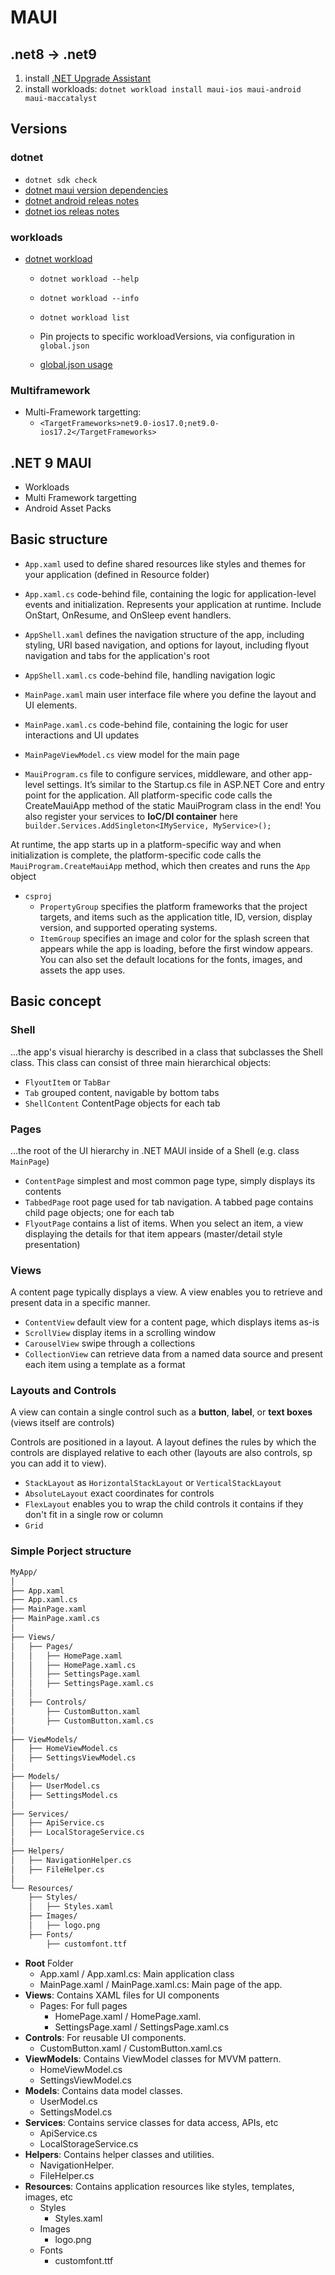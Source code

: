 # MAUI

## .net8 -> .net9

1. install [.NET Upgrade Assistant](https://marketplace.visualstudio.com/items?itemName=ms-dotnettools.upgradeassistant)
1. install workloads: `dotnet workload install maui-ios maui-android maui-maccatalyst`

## Versions

### dotnet

- `dotnet sdk check`
- [dotnet maui version dependencies](https://github.com/dotnet/maui/wiki/Release-Versions)
- [dotnet android releas notes](https://github.com/dotnet/android/releases)
- [dotnet ios releas notes](https://github.com/xamarin/xamarin-macios/releases/tag/dotnet-9.0.1xx-rc2-9600)

### workloads

- [dotnet workload](https://learn.microsoft.com/en-us/dotnet/core/tools/dotnet-workload-sets)
  - `dotnet workload --help`
  - `dotnet workload --info`
  - `dotnet workload list`

  - Pin projects to specific workloadVersions, via configuration in  `global.json`
  - [global.json usage](https://learn.microsoft.com/en-us/dotnet/core/tools/dotnet-workload-sets#use-globaljson-for-the-workload-set-version)

### Multiframework

- Multi-Framework targetting:
  - `<TargetFrameworks>net9.0-ios17.0;net9.0-ios17.2</TargetFrameworks>`

## .NET 9 MAUI

- Workloads
- Multi Framework targetting
- Android Asset Packs

## Basic structure

- `App.xaml` used to define shared resources like styles and themes for your application (defined in Resource folder)
- `App.xaml.cs` code-behind file, containing the logic for application-level events and initialization. Represents your application at runtime. Include OnStart, OnResume, and OnSleep event handlers.

- `AppShell.xaml` defines the navigation structure of the app, including styling, URI based navigation, and options for layout, including flyout navigation and tabs for the application's root
- `AppShell.xaml.cs` code-behind file, handling navigation logic

- `MainPage.xaml` main user interface file where you define the layout and UI elements.
- `MainPage.xaml.cs` code-behind file, containing the logic for user interactions and UI updates
- `MainPageViewModel.cs` view model for the main page

- `MauiProgram.cs`  file to configure services, middleware, and other app-level settings. It’s similar to the Startup.cs file in ASP.NET Core and  entry point for the application. All platform-specific code calls the CreateMauiApp method of the static MauiProgram class in the end! You also register your services to **IoC/DI container** here `builder.Services.AddSingleton<IMyService, MyService>();`

At runtime, the app starts up in a platform-specific way and when initialization is complete, the platform-specific code calls the `MauiProgram.CreateMauiApp` method, which then creates and runs the `App` object

- `csproj`
  - `PropertyGroup` specifies the platform frameworks that the project targets, and items such as the application title, ID, version, display version, and supported operating systems.
  - `ItemGroup` specifies an image and color for the splash screen that appears while the app is loading, before the first window appears. You can also set the default locations for the fonts, images, and assets the app uses.

## Basic concept

### Shell

...the app's visual hierarchy is described in a class that subclasses the Shell class. This class can consist of three main hierarchical objects:

- `FlyoutItem` or `TabBar`
- `Tab` grouped content, navigable by bottom tabs
- `ShellContent` ContentPage objects for each tab

### Pages

...the root of the UI hierarchy in .NET MAUI inside of a Shell (e.g. class `MainPage`)

- `ContentPage` simplest and most common page type, simply displays its contents
- `TabbedPage` root page used for tab navigation. A tabbed page contains child page objects; one for each tab
- `FlyoutPage` contains a list of items. When you select an item, a view displaying the details for that item appears (master/detail style presentation)

### Views

A content page typically displays a view. A view enables you to retrieve and present data in a specific manner.

- `ContentView` default view for a content page, which displays items as-is
- `ScrollView` display items in a scrolling window
- `CarouselView` swipe through a collections
- `CollectionView` can retrieve data from a named data source and present each item using a template as a format

### Layouts and Controls

A view can contain a single control such as a **button**, **label**, or **text boxes** (views itself are controls)  

Controls are positioned in a layout. A layout defines the rules by which the controls are displayed relative to each other (layouts are also controls, sp you can add it to view).

- `StackLayout` as `HorizontalStackLayout` or `VerticalStackLayout`
- `AbsoluteLayout` exact coordinates for controls
- `FlexLayout` enables you to wrap the child controls it contains if they don't fit in a single row or column
- `Grid`

### Simple Porject structure

```txt
MyApp/
│
├── App.xaml
├── App.xaml.cs
├── MainPage.xaml
├── MainPage.xaml.cs
│
├── Views/
│   ├── Pages/
│   │   ├── HomePage.xaml
│   │   ├── HomePage.xaml.cs
│   │   ├── SettingsPage.xaml
│   │   ├── SettingsPage.xaml.cs
│   │
│   ├── Controls/
│       ├── CustomButton.xaml
│       ├── CustomButton.xaml.cs
│
├── ViewModels/
│   ├── HomeViewModel.cs
│   ├── SettingsViewModel.cs
│
├── Models/
│   ├── UserModel.cs
│   ├── SettingsModel.cs
│
├── Services/
│   ├── ApiService.cs
│   ├── LocalStorageService.cs
│
├── Helpers/
│   ├── NavigationHelper.cs
│   ├── FileHelper.cs
│
└── Resources/
    ├── Styles/
    │   ├── Styles.xaml
    ├── Images/
    │   ├── logo.png
    ├── Fonts/
        ├── customfont.ttf
```

- **Root** Folder
  - App.xaml / App.xaml.cs: Main application class
  - MainPage.xaml / MainPage.xaml.cs: Main page of the app.
- **Views**: Contains XAML files for UI components
  - Pages: For full pages
    - HomePage.xaml / HomePage.xaml.
    - SettingsPage.xaml / SettingsPage.xaml.cs
- **Controls**: For reusable UI components.
  - CustomButton.xaml / CustomButton.xaml.cs
- **ViewModels**: Contains ViewModel classes for MVVM pattern.
  - HomeViewModel.cs
  - SettingsViewModel.cs
- **Models**: Contains data model classes.
  - UserModel.cs
  - SettingsModel.cs
- **Services**: Contains service classes for data access, APIs, etc
  - ApiService.cs
  - LocalStorageService.cs
- **Helpers**: Contains helper classes and utilities.
  - NavigationHelper.
  - FileHelper.cs
- **Resources**: Contains application resources like styles, templates, images, etc
  - Styles
    - Styles.xaml
  - Images
    - logo.png
  - Fonts
    - customfont.ttf
